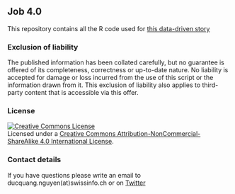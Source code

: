 ## Job 4.0

This repository contains all the R code used for [this data-driven story](http://www.swissinfo.ch/eng/employment-4.0_the-mutation-of-the-workforce-has-already-begun/42160060)


### Exclusion of liability

The published information has been collated carefully, but no guarantee is offered of its completeness, correctness or up-to-date nature. No liability is accepted for damage or loss incurred from the use of this script or the information drawn from it. This exclusion of liability also applies to third-party content that is accessible via this offer.

### License

<a rel="license" href="http://creativecommons.org/licenses/by-nc-sa/4.0/"><img alt="Creative Commons License" style="border-width:0" src="https://i.creativecommons.org/l/by-nc-sa/4.0/88x31.png" /></a><br /><span xmlns:dct="http://purl.org/dc/terms/" property="dct:title">Licensed under a <a rel="license" href="http://creativecommons.org/licenses/by-nc-sa/4.0/">Creative Commons Attribution-NonCommercial-ShareAlike 4.0 International License</a>.

### Contact details

If you have questions please write an email to ducquang.nguyen(at)swissinfo.ch or  on [Twitter](https://twitter.com/duc_qn)
   